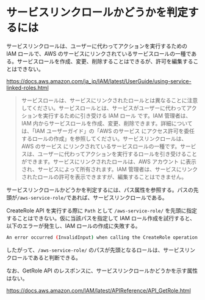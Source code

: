 # サービスリンクロールかどうかを判定するには

サービスリンクロールは、ユーザーに代わってアクションを実行するための IAM ロールで、AWS のサービスにリンクされているサービスロールの一種である。サービスロールを作成、変更、削除することはできるが、許可を編集することはできない。

https://docs.aws.amazon.com/ja_jp/IAM/latest/UserGuide/using-service-linked-roles.html

> サービスロールは、サービスにリンクされたロールとは異なることに注意してください。サービスロールとは、サービスがユーザーに代わってアクションを実行するために引き受ける IAM ロール です。IAM 管理者は、IAM 内からサービスロールを作成、変更、削除できます。詳細については、「IAM ユーザーガイド」の「AWS のサービス にアクセス許可を委任するロールの作成」を参照してください。サービスリンクロールは、AWS のサービス にリンクされているサービスロールの一種です。サービスは、ユーザーに代わってアクションを実行するロールを引き受けることができます。サービスにリンクされたロールは、AWS アカウント に表示され、サービスによって所有されます。IAM 管理者は、サービスにリンクされたロールの許可を表示できますが、編集することはできません。

サービスリンクロールかどうかを判定するには、パス属性を参照する。パスの先頭が`/aws-service-role/`であれば、サービスリンクロールである。

CreateRole API を実行する際に `Path` として `/aws-service-role/` を先頭に指定することはできない。仮に当該パスを指定して IAM ロール作成を試行すると、以下のエラーが発生し、IAM ロールの作成に失敗する。

```bash
An error occurred (InvalidInput) when calling the CreateRole operation: Path prefix '/aws-service-role/' can only be used for AWS Service linked Roles
```

したがって、`/aws-service-role/` のパスが先頭となるロールは、サービスリンクロールであると判断できる。

なお、GetRole API のレスポンスに、サービスリンクロールかどうかを示す属性はない。

https://docs.aws.amazon.com/IAM/latest/APIReference/API_GetRole.html
